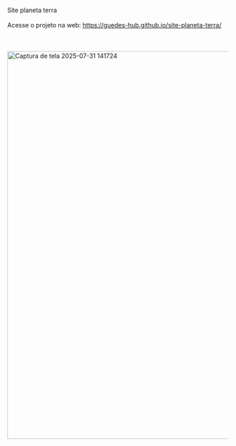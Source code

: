 
Site planeta terra
<br>
<br>
Acesse o projeto na web: https://guedes-hub.github.io/site-planeta-terra/
<br>
<br>
<br>
<br>
<img width="1407" height="882" alt="Captura de tela 2025-07-31 141724" src="https://github.com/user-attachments/assets/a9ec9c5e-5618-42d6-9536-5393f47d2576" />

